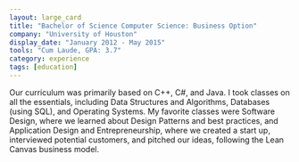 ```yaml
---
layout: large_card
title: "Bachelor of Science Computer Science: Business Option"
company: "University of Houston"
display_date: "January 2012 - May 2015"
tools: "Cum Laude, GPA: 3.7"
category: experience
tags: [education]
---
```


Our curriculum was primarily based on C++, C#, and Java.
I took classes on all the essentials, including Data Structures and Algorithms,
Databases (using SQL), and Operating Systems. My favorite classes were Software Design,
where we learned about Design Patterns and best practices, and Application Design and Entrepreneurship,
where we created a start up, interviewed potential customers, and pitched our ideas,
following the Lean Canvas business model.